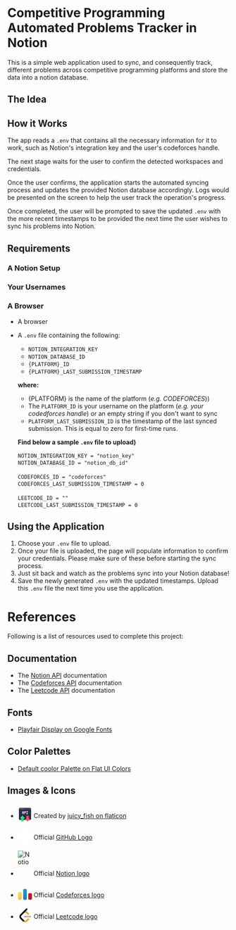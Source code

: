 <style>
	img {
		display: inline-block;
		height: 32px;
		width: 32px;
		position: relative;
		transform: translateY(25%);
	}
</style>

# Competitive Programming Automated Problems Tracker in Notion

This is a simple web application used to sync, and consequently track, different problems across competitive programming platforms and store the data into a notion database.

## The Idea

## How it Works

The app reads a `.env` that contains all the necessary information for it to work, such as Notion's integration key and the user's codeforces handle.

The next stage waits for the user to confirm the detected workspaces and credentials.

Once the user confirms, the application starts the automated syncing process and updates the provided Notion database accordingly.
Logs would be presented on the screen to help the user track the operation's progress.

Once completed, the user will be prompted to save the updated `.env` with the more recent timestamps to be provided the next time the user wishes to sync his problems into Notion.

## Requirements

### A Notion Setup

### Your Usernames

### A Browser

- A browser
- A `.env` file containing the following:
	- `NOTION_INTEGRATION_KEY`
	- `NOTION_DATABASE_ID`
	- `{PLATFORM}_ID`
	- `{PLATFORM}_LAST_SUBMISSION_TIMESTAMP`

	**where:**
	- {PLATFORM} is the name of the platform (_e.g. CODEFORCES_))
	- The `PLATFORM_ID` is your username on the platform (_e.g. your codedforces handle_) or an empty string if you don't want to sync
	- `PLATFORM_LAST_SUBMISSION_ID` is the timestamp of the last synced submission. This is equal to zero for first-time runs.

	**Find below a sample `.env` file to upload)**
	```env
	NOTION_INTEGRATION_KEY = "notion_key"
	NOTION_DATABASE_ID = "notion_db_id"

	CODEFORCES_ID = "codeforces"
	CODEFORCES_LAST_SUBMISSION_TIMESTAMP = 0

	LEETCODE_ID = ""
	LEETCODE_LAST_SUBMISSION_TIMESTAMP = 0
	```

## Using the Application

1. Choose your `.env` file to upload.
2. Once your file is uploaded, the page will populate information to confirm your credentials. Please make sure of these before starting the sync process.
3. Just sit back and watch as the problems sync into your Notion database!
4. Save the newly generated `.env` with the updated timestamps. Upload this `.env` file the next time you use the application.

# References

Following is a list of resources used to complete this project:

## Documentation

- The [Notion API](https://developers.notion.com/) documentation
- The [Codeforces API](https://codeforces.com/apiHelp) documentation
- The [Leetcode API]() documentation

## Fonts

- [Playfair Display on Google Fonts](https://fonts.google.com/specimen/Playfair+Display?classification=Display)

## Color Palettes

- [Default coolor Palette on Flat UI Colors](https://flatuicolors.com/palette/defo)

## Images & Icons

- ![Favicon](./src/Images/Icons/favicon.png) Created by [juicy_fish on flaticon](https://www.flaticon.com/free-icons/api)

- ![GitHub icon](./src/Images/Icons/Platforms/github.png) Official [GitHub Logo](https://github.com/logos)

- ![Notion icon](./src/Images/Icons/Platforms/notion.ico) Official [Notion logo](https://codeforces.org/s/92769/favicon-96x96.png)

- ![Codeforces icon](./src/Images/Icons/Platforms/codeforces.png) Official [Codeforces logo](https://codeforces.org/s/99327/favicon-96x96.png)

- ![Leetcode icon](./src/Images/Icons/Platforms/leetcode.png) Official [Leetcode logo](https://assets.leetcode.com/static_assets/public/icons/favicon-96x96.png)
